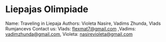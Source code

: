 # Liepajas Olimpiade
Name: Traveling in Liepaja
Authors: Violeta Nasire, Vadims Zhunda, Vlads Rumjancevs
Contact us: Vlads: flexmat7@gmail.com ,Vadims: vadimzhunda@gmail.com, Violeta: nasirevioleta@gmail.com 

